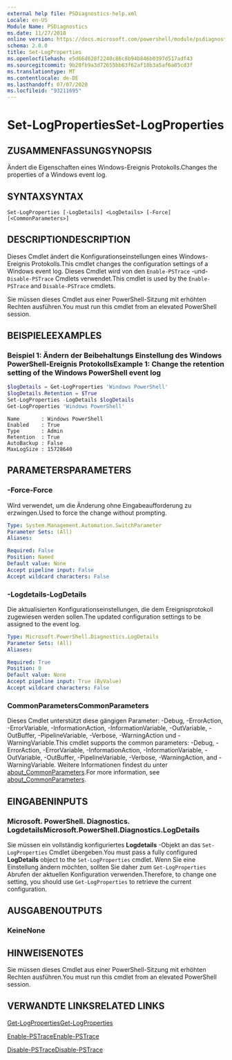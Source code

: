 ```yaml
---
external help file: PSDiagnostics-help.xml
Locale: en-US
Module Name: PSDiagnostics
ms.date: 11/27/2018
online version: https://docs.microsoft.com/powershell/module/psdiagnostics/set-logproperties?view=powershell-7.1&WT.mc_id=ps-gethelp
schema: 2.0.0
title: Set-LogProperties
ms.openlocfilehash: e5d66d628f2240c86c8b94b846b0397d517adf43
ms.sourcegitcommit: 9b28fb9a3d72655bb63f62af18b3a5af6a05cd3f
ms.translationtype: MT
ms.contentlocale: de-DE
ms.lasthandoff: 07/07/2020
ms.locfileid: "93211695"
---
```

# <span data-ttu-id="b7c07-102">Set-LogProperties</span><span class="sxs-lookup"><span data-stu-id="b7c07-102">Set-LogProperties</span></span>

## <span data-ttu-id="b7c07-103">ZUSAMMENFASSUNG</span><span class="sxs-lookup"><span data-stu-id="b7c07-103">SYNOPSIS</span></span>
<span data-ttu-id="b7c07-104">Ändert die Eigenschaften eines Windows-Ereignis Protokolls.</span><span class="sxs-lookup"><span data-stu-id="b7c07-104">Changes the properties of a Windows event log.</span></span>

## <span data-ttu-id="b7c07-105">SYNTAX</span><span class="sxs-lookup"><span data-stu-id="b7c07-105">SYNTAX</span></span>

```
Set-LogProperties [-LogDetails] <LogDetails> [-Force] [<CommonParameters>]
```

## <span data-ttu-id="b7c07-106">DESCRIPTION</span><span class="sxs-lookup"><span data-stu-id="b7c07-106">DESCRIPTION</span></span>

<span data-ttu-id="b7c07-107">Dieses Cmdlet ändert die Konfigurationseinstellungen eines Windows-Ereignis Protokolls.</span><span class="sxs-lookup"><span data-stu-id="b7c07-107">This cmdlet changes the configuration settings of a Windows event log.</span></span> <span data-ttu-id="b7c07-108">Dieses Cmdlet wird von den `Enable-PSTrace` -und- `Disable-PSTrace` Cmdlets verwendet.</span><span class="sxs-lookup"><span data-stu-id="b7c07-108">This cmdlet is used by the `Enable-PSTrace` and `Disable-PSTrace` cmdlets.</span></span>

<span data-ttu-id="b7c07-109">Sie müssen dieses Cmdlet aus einer PowerShell-Sitzung mit erhöhten Rechten ausführen.</span><span class="sxs-lookup"><span data-stu-id="b7c07-109">You must run this cmdlet from an elevated PowerShell session.</span></span>

## <span data-ttu-id="b7c07-110">BEISPIELE</span><span class="sxs-lookup"><span data-stu-id="b7c07-110">EXAMPLES</span></span>

### <span data-ttu-id="b7c07-111">Beispiel 1: Ändern der Beibehaltungs Einstellung des Windows PowerShell-Ereignis Protokolls</span><span class="sxs-lookup"><span data-stu-id="b7c07-111">Example 1: Change the retention setting of the Windows PowerShell event log</span></span>

```powershell
$logDetails = Get-LogProperties 'Windows PowerShell'
$logDetails.Retention = $True
Set-LogProperties -LogDetails $logDetails
Get-LogProperties 'Windows PowerShell'
```

```Output
Name       : Windows PowerShell
Enabled    : True
Type       : Admin
Retention  : True
AutoBackup : False
MaxLogSize : 15728640
```

## <span data-ttu-id="b7c07-112">PARAMETERS</span><span class="sxs-lookup"><span data-stu-id="b7c07-112">PARAMETERS</span></span>

### <span data-ttu-id="b7c07-113">-Force</span><span class="sxs-lookup"><span data-stu-id="b7c07-113">-Force</span></span>

<span data-ttu-id="b7c07-114">Wird verwendet, um die Änderung ohne Eingabeaufforderung zu erzwingen.</span><span class="sxs-lookup"><span data-stu-id="b7c07-114">Used to force the change without prompting.</span></span>

```yaml
Type: System.Management.Automation.SwitchParameter
Parameter Sets: (All)
Aliases:

Required: False
Position: Named
Default value: None
Accept pipeline input: False
Accept wildcard characters: False
```

### <span data-ttu-id="b7c07-115">-Logdetails</span><span class="sxs-lookup"><span data-stu-id="b7c07-115">-LogDetails</span></span>

<span data-ttu-id="b7c07-116">Die aktualisierten Konfigurationseinstellungen, die dem Ereignisprotokoll zugewiesen werden sollen.</span><span class="sxs-lookup"><span data-stu-id="b7c07-116">The updated configuration settings to be assigned to the event log.</span></span>

```yaml
Type: Microsoft.PowerShell.Diagnostics.LogDetails
Parameter Sets: (All)
Aliases:

Required: True
Position: 0
Default value: None
Accept pipeline input: True (ByValue)
Accept wildcard characters: False
```

### <span data-ttu-id="b7c07-117">CommonParameters</span><span class="sxs-lookup"><span data-stu-id="b7c07-117">CommonParameters</span></span>

<span data-ttu-id="b7c07-118">Dieses Cmdlet unterstützt diese gängigen Parameter: -Debug, -ErrorAction, -ErrorVariable, -InformationAction, -InformationVariable, -OutVariable, -OutBuffer, -PipelineVariable, -Verbose, -WarningAction und -WarningVariable.</span><span class="sxs-lookup"><span data-stu-id="b7c07-118">This cmdlet supports the common parameters: -Debug, -ErrorAction, -ErrorVariable, -InformationAction, -InformationVariable, -OutVariable, -OutBuffer, -PipelineVariable, -Verbose, -WarningAction, and -WarningVariable.</span></span> <span data-ttu-id="b7c07-119">Weitere Informationen findest du unter [about_CommonParameters](https://go.microsoft.com/fwlink/?LinkID=113216).</span><span class="sxs-lookup"><span data-stu-id="b7c07-119">For more information, see [about_CommonParameters](https://go.microsoft.com/fwlink/?LinkID=113216).</span></span>

## <span data-ttu-id="b7c07-120">EINGABEN</span><span class="sxs-lookup"><span data-stu-id="b7c07-120">INPUTS</span></span>

### <span data-ttu-id="b7c07-121">Microsoft. PowerShell. Diagnostics. Logdetails</span><span class="sxs-lookup"><span data-stu-id="b7c07-121">Microsoft.PowerShell.Diagnostics.LogDetails</span></span>

<span data-ttu-id="b7c07-122">Sie müssen ein vollständig konfiguriertes **Logdetails** -Objekt an das `Set-LogProperties` Cmdlet übergeben.</span><span class="sxs-lookup"><span data-stu-id="b7c07-122">You must pass a fully configured **LogDetails** object to the `Set-LogProperties` cmdlet.</span></span>
<span data-ttu-id="b7c07-123">Wenn Sie eine Einstellung ändern möchten, sollten Sie daher zum `Get-LogProperties` Abrufen der aktuellen Konfiguration verwenden.</span><span class="sxs-lookup"><span data-stu-id="b7c07-123">Therefore, to change one setting, you should use `Get-LogProperties` to retrieve the current configuration.</span></span>

## <span data-ttu-id="b7c07-124">AUSGABEN</span><span class="sxs-lookup"><span data-stu-id="b7c07-124">OUTPUTS</span></span>

### <span data-ttu-id="b7c07-125">Keine</span><span class="sxs-lookup"><span data-stu-id="b7c07-125">None</span></span>

## <span data-ttu-id="b7c07-126">HINWEISE</span><span class="sxs-lookup"><span data-stu-id="b7c07-126">NOTES</span></span>

<span data-ttu-id="b7c07-127">Sie müssen dieses Cmdlet aus einer PowerShell-Sitzung mit erhöhten Rechten ausführen.</span><span class="sxs-lookup"><span data-stu-id="b7c07-127">You must run this cmdlet from an elevated PowerShell session.</span></span>

## <span data-ttu-id="b7c07-128">VERWANDTE LINKS</span><span class="sxs-lookup"><span data-stu-id="b7c07-128">RELATED LINKS</span></span>

[<span data-ttu-id="b7c07-129">Get-LogProperties</span><span class="sxs-lookup"><span data-stu-id="b7c07-129">Get-LogProperties</span></span>](Get-LogProperties.md)

[<span data-ttu-id="b7c07-130">Enable-PSTrace</span><span class="sxs-lookup"><span data-stu-id="b7c07-130">Enable-PSTrace</span></span>](Enable-PSTrace.md)

[<span data-ttu-id="b7c07-131">Disable-PSTrace</span><span class="sxs-lookup"><span data-stu-id="b7c07-131">Disable-PSTrace</span></span>](Disable-PSTrace.md)

